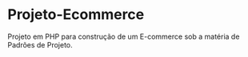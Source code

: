 # Projeto-Ecommerce
Projeto em PHP para construção de um E-commerce sob a matéria de Padrões de Projeto.
